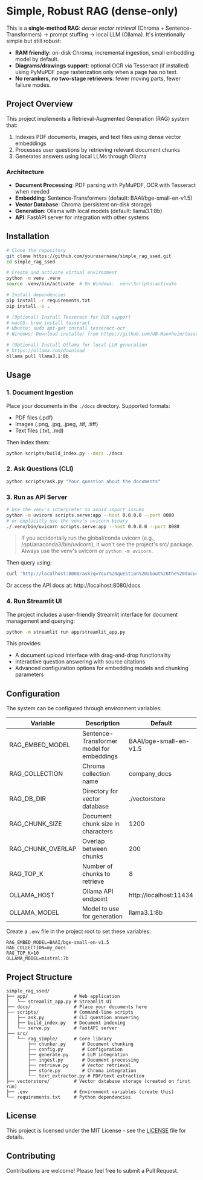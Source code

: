 # Simple, Robust RAG (dense-only)

This is a **single-method RAG**: *dense vector retrieval* (Chroma + Sentence-Transformers) → prompt stuffing → local LLM (Ollama). It's intentionally simple but still robust:

- **RAM friendly**: on-disk Chroma, incremental ingestion, small embedding model by default.
- **Diagrams/drawings support**: optional OCR via Tesseract (if installed) using PyMuPDF page rasterization only when a page has no text.
- **No rerankers, no two-stage retrievers**: fewer moving parts, fewer failure modes.

## Project Overview

This project implements a Retrieval-Augmented Generation (RAG) system that:

1. Indexes PDF documents, images, and text files using dense vector embeddings
2. Processes user questions by retrieving relevant document chunks
3. Generates answers using local LLMs through Ollama

### Architecture

- **Document Processing**: PDF parsing with PyMuPDF, OCR with Tesseract when needed
- **Embedding**: Sentence-Transformers (default: BAAI/bge-small-en-v1.5)
- **Vector Database**: Chroma (persistent on-disk storage)
- **Generation**: Ollama with local models (default: llama3.1:8b)
- **API**: FastAPI server for integration with other systems

## Installation

```bash
# Clone the repository
git clone https://github.com/yourusername/simple_rag_ssed.git
cd simple_rag_ssed

# Create and activate virtual environment
python -m venv .venv
source .venv/bin/activate  # On Windows: .venv\Scripts\activate

# Install dependencies
pip install -r requirements.txt
pip install -e .

# (Optional) Install Tesseract for OCR support
# macOS: brew install tesseract
# Ubuntu: sudo apt-get install tesseract-ocr
# Windows: Download installer from https://github.com/UB-Mannheim/tesseract/wiki

# (Optional) Install Ollama for local LLM generation
# https://ollama.com/download
ollama pull llama3.1:8b
```

## Usage

### 1. Document Ingestion

Place your documents in the `./docs` directory. Supported formats:
- PDF files (.pdf)
- Images (.png, .jpg, .jpeg, .tif, .tiff)
- Text files (.txt, .md)

Then index them:

```bash
python scripts/build_index.py --docs ./docs
```

### 2. Ask Questions (CLI)

```bash
python scripts/ask.py "Your question about the documents"
```

### 3. Run as API Server

```bash
# Use the venv's interpreter to avoid import issues
python -m uvicorn scripts.serve:app --host 0.0.0.0 --port 8080
# or explicitly use the venv's uvicorn binary
./.venv/bin/uvicorn scripts.serve:app --host 0.0.0.0 --port 8080
```

> If you accidentally run the global/conda uvicorn (e.g., /opt/anaconda3/bin/uvicorn), it won't see the project's src/ package. Always use the venv's uvicorn or `python -m uvicorn`.

Then query using:

```bash
curl 'http://localhost:8080/ask?q=Your%20question%20about%20the%20documents'
```

Or access the API docs at: http://localhost:8080/docs

### 4. Run Streamlit UI

The project includes a user-friendly Streamlit interface for document management and querying:

```bash
python -m streamlit run app/streamlit_app.py
```

This provides:
- A document upload interface with drag-and-drop functionality
- Interactive question answering with source citations
- Advanced configuration options for embedding models and chunking parameters

## Configuration

The system can be configured through environment variables:

| Variable | Description | Default |
|----------|-------------|---------|
| RAG_EMBED_MODEL | Sentence-Transformer model for embeddings | BAAI/bge-small-en-v1.5 |
| RAG_COLLECTION | Chroma collection name | company_docs |
| RAG_DB_DIR | Directory for vector database | ./vectorstore |
| RAG_CHUNK_SIZE | Document chunk size in characters | 1200 |
| RAG_CHUNK_OVERLAP | Overlap between chunks | 200 |
| RAG_TOP_K | Number of chunks to retrieve | 8 |
| OLLAMA_HOST | Ollama API endpoint | http://localhost:11434 |
| OLLAMA_MODEL | Model to use for generation | llama3.1:8b |

Create a `.env` file in the project root to set these variables:

```
RAG_EMBED_MODEL=BAAI/bge-small-en-v1.5
RAG_COLLECTION=my_docs
RAG_TOP_K=10
OLLAMA_MODEL=mistral:7b
```

## Project Structure

```
simple_rag_ssed/
├── app/                 # Web application
│   └── streamlit_app.py # Streamlit UI
├── docs/                # Place your documents here
├── scripts/             # Command-line scripts
│   ├── ask.py           # CLI question answering
│   ├── build_index.py   # Document indexing
│   └── serve.py         # FastAPI server
├── src/
│   └── rag_simple/      # Core library
│       ├── chunker.py      # Document chunking
│       ├── config.py       # Configuration
│       ├── generate.py     # LLM integration
│       ├── ingest.py       # Document processing
│       ├── retrieve.py     # Vector retrieval
│       ├── store.py        # Chroma integration
│       └── text_extractor.py # PDF/text extraction
├── vectorstore/         # Vector database storage (created on first run)
├── .env                 # Environment variables (create this)
└── requirements.txt     # Python dependencies
```

## License

This project is licensed under the MIT License - see the [LICENSE](LICENSE) file for details.

## Contributing

Contributions are welcome! Please feel free to submit a Pull Request.